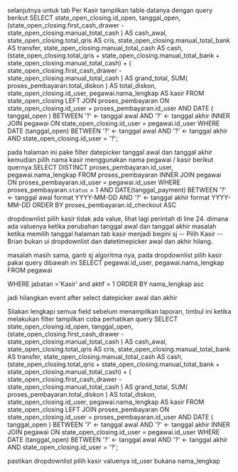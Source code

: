 selanjutnya untuk tab Per Kasir
tampilkan table datanya dengan query berikut
SELECT state_open_closing.id_open, tanggal_open, (state_open_closing.first_cash_drawer - state_open_closing.manual_total_cash
) AS cash_awal,
state_open_closing.total_qris AS cris,
state_open_closing.manual_total_bank AS transfer,
state_open_closing.manual_total_cash AS cash,
(state_open_closing.total_qris + state_open_closing.manual_total_bank + state_open_closing.manual_total_cash) + ( state_open_closing.first_cash_drawer - state_open_closing.manual_total_cash )
AS grand_total,
SUM( proses_pembayaran.total_diskon ) AS total_diskon,
state_open_closing.id_user,
pegawai.nama_lengkap AS kasir
FROM
state_open_closing
LEFT JOIN proses_pembayaran ON state_open_closing.id_user = proses_pembayaran.id_user
AND DATE ( tanggal_open ) BETWEEN '?' <- tanggal awal
AND '?' <- tanggal akhir
INNER JOIN pegawai ON state_open_closing.id_user = pegawai.id_user
WHERE
DATE (tanggal_open) BETWEEN '?' <- tanggal awal
AND '?' <- tanggal akhir
AND state_open_closing.id_user = '?';

pada halaman ini pake filter datepicker tanggal awal dan tanggal akhir kemudian pilih nama kasir menggunakan nama pegawai / kasir berikut quernya
SELECT DISTINCT
proses_pembayaran.id_user,
pegawai.nama_lengkap
FROM
proses_pembayaran
INNER JOIN pegawai ON proses_pembayaran.id_user = pegawai.id_user
WHERE
proses_pembayaran.`status` = 1 AND
DATE(tanggal_payment) BETWEEN '?' <- tanggal awal format YYYY-MM-DD
AND '?' <- tanggal akhir format YYYY-MM-DD
ORDER BY
proses_pembayaran.id_checkout ASC

dropdownlist pilih kasir tidak ada value, lihat lagi perintah di line 24. dimana ada valuenya ketika perubahan tanggal awal dan tanggal akhir
masalah ketika memilih tanggal halaman tab kasir menjadi begini sj
-- Pilih Kasir --
Brian
bukan ui dropdownlist dan datetimepicker awal dan akhir hilang.

masalah masih sama, ganti sj algoritma nya, pada dropdownlist pilih kasir pakai query dibawah ini
SELECT
pegawai.id_user,
pegawai.nama_lengkap
FROM
pegawai

WHERE jabatan ='Kasir' and aktif = 1 ORDER BY nama_lengkap asc

jadi hilangkan event after select datepicker awal dan akhir

Silakan lengkapi semua field sebelum menampilkan laporan, timbul ini ketika melakukan filter tampilkan
coba perhatikan query
SELECT state_open_closing.id_open, tanggal_open, (state_open_closing.first_cash_drawer - state_open_closing.manual_total_cash
) AS cash_awal,
state_open_closing.total_qris AS cris,
state_open_closing.manual_total_bank AS transfer,
state_open_closing.manual_total_cash AS cash,
(state_open_closing.total_qris + state_open_closing.manual_total_bank + state_open_closing.manual_total_cash) + ( state_open_closing.first_cash_drawer - state_open_closing.manual_total_cash )
AS grand_total,
SUM( proses_pembayaran.total_diskon ) AS total_diskon,
state_open_closing.id_user,
pegawai.nama_lengkap AS kasir
FROM
state_open_closing
LEFT JOIN proses_pembayaran ON state_open_closing.id_user = proses_pembayaran.id_user
AND DATE ( tanggal_open ) BETWEEN '?' <- tanggal awal
AND '?' <- tanggal akhir
INNER JOIN pegawai ON state_open_closing.id_user = pegawai.id_user
WHERE
DATE (tanggal_open) BETWEEN '?' <- tanggal awal
AND '?' <- tanggal akhir
AND state_open_closing.id_user = '?';

pastikan dropdownlist pilih kasir valuenya id_user bukana nama_lengkap
